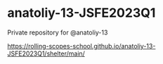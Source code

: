 # anatoliy-13-JSFE2023Q1
Private repository for @anatoliy-13

https://rolling-scopes-school.github.io/anatoliy-13-JSFE2023Q1/shelter/main/

